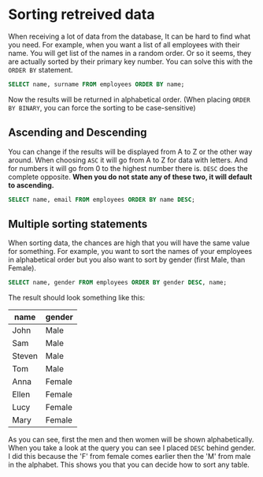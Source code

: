 # Sorting retreived data

When receiving a lot of data from the database, It can be hard to find what you need. For example, when you want a list of all employees with their name. You will get list of the names in a random order. Or so it seems, they are actually sorted by their primary key number. You can solve this with the `ORDER BY` statement.

```sql
SELECT name, surname FROM employees ORDER BY name;
```

Now the results will be returned in alphabetical order. \(When placing `ORDER BY BINARY`, you can force the sorting to be case-sensitive\)

## Ascending and Descending

You can change if the results will be displayed from A to Z or the other way around. When choosing `ASC` it will go from A to Z for data with letters. And for numbers it will go from 0 to the highest number there is. `DESC` does the complete opposite. **When you do not state any of these two, it will default to ascending.**

```sql
SELECT name, email FROM employees ORDER BY name DESC;
```

## Multiple sorting statements

When sorting data, the chances are high that you will have the same value for something. For example, you want to sort the names of your employees in alphabetical order but you also want to sort by gender \(first Male, than Female\).

```sql
SELECT name, gender FROM employees ORDER BY gender DESC, name;
```

The result should look something like this:

| name | gender |
| --- | --- |
| John | Male |
| Sam | Male |
| Steven | Male |
| Tom | Male |
| Anna | Female |
| Ellen | Female |
| Lucy | Female |
| Mary | Female |

As you can see, first the men and then women will be shown alphabetically. When you take a look at the query you can see I placed `DESC` behind gender. I did this because the 'F' from female comes earlier then the 'M' from male in the alphabet. This shows you that you can decide how to sort any table.

